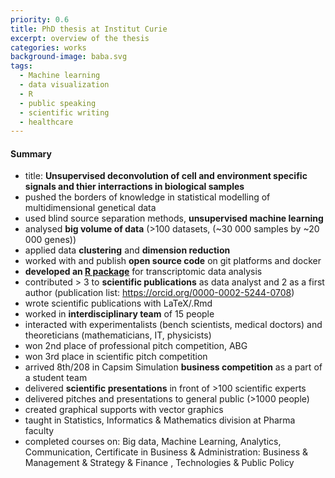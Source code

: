 ```yaml
---
priority: 0.6
title: PhD thesis at Institut Curie 
excerpt: overview of the thesis
categories: works
background-image: baba.svg
tags:
  - Machine learning
  - data visualization
  - R 
  - public speaking
  - scientific writing
  - healthcare 
---
```


#### Summary

* title: **Unsupervised deconvolution of cell and environment specific signals and thier interractions in biological samples**
* pushed the borders of knowledge in statistical modelling of multidimensional genetical data
* used blind source separation methods, **unsupervised machine learning**
* analysed **big volume of data** (>100 datasets, (~30 000 samples  by ~20 000 genes))
* applied data **clustering** and **dimension reduction**
* worked with and publish **open source code** on git platforms and docker
* **developed an [R package](https://urszulaczerwinska.github.io/DeconICA/)** for transcriptomic data analysis 
* contributed > 3 to **scientific publications**  as data analyst and 2 as a first author (publication list: https://orcid.org/0000-0002-5244-0708)
* wrote scientific publications with LaTeX/.Rmd
* worked in **interdisciplinary team** of 15 people
* interacted with experimentalists (bench scientists, medical doctors) and theoreticians (mathematicians, IT, physicists)
* won 2nd place of professional pitch competition, ABG
* won 3rd place in scientific pitch competition
* arrived 8th/208 in Capsim Simulation **business competition** as a part of a student team 
* delivered **scientific presentations** in front of >100 scientific experts
* delivered pitches and presentations to general public (>1000 people)
* created graphical supports with vector graphics
* taught in Statistics, Informatics & Mathematics division at Pharma faculty
* completed courses on: Big data, Machine Learning, Analytics, Communication, Certificate in Business & Administration:  Business & Management & Strategy & Finance , Technologies & Public Policy

<div><span class="image fit"><img src="{{ site.baseurl }}/images/posterismb_clean.svg" alt="" /></span></div>









